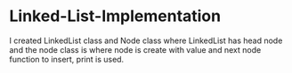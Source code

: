 # Linked-List-Implementation
I created LinkedList class and Node class where LinkedList has head node and the node class is where node is create with value and next node
function to insert, print is used.
